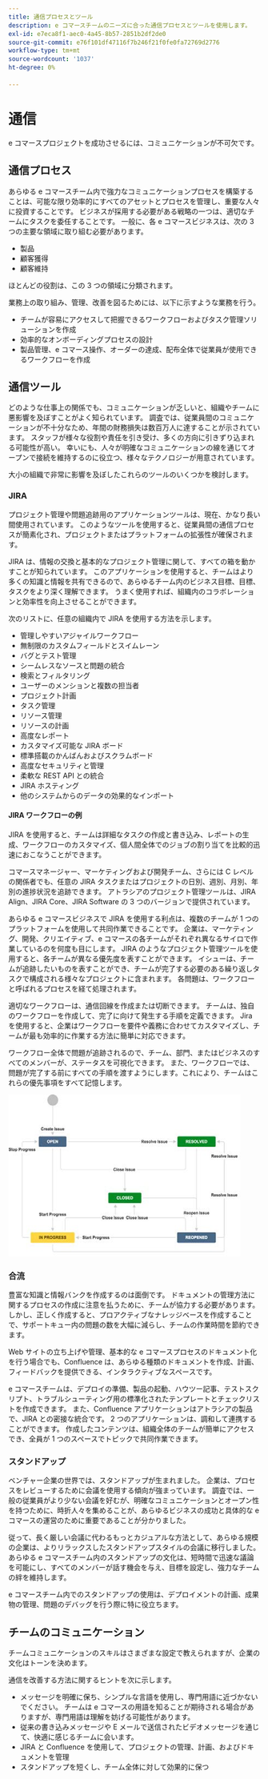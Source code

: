 ```yaml
---
title: 通信プロセスとツール
description: e コマースチームのニーズに合った通信プロセスとツールを使用します。
exl-id: e7eca8f1-aec0-4a45-8b57-2851b2df2de0
source-git-commit: e76f101df47116f7b246f21f0fe0fa72769d2776
workflow-type: tm+mt
source-wordcount: '1037'
ht-degree: 0%

---
```


# 通信

e コマースプロジェクトを成功させるには、コミュニケーションが不可欠です。

## 通信プロセス

あらゆる e コマースチーム内で強力なコミュニケーションプロセスを構築することは、可能な限り効率的にすべてのアセットとプロセスを管理し、重要な人々に投資することです。 ビジネスが採用する必要がある戦略の一つは、適切なチームにタスクを委任することです。 一般に、各 e コマースビジネスは、次の 3 つの主要な領域に取り組む必要があります。

- 製品
- 顧客獲得
- 顧客維持

ほとんどの役割は、この 3 つの領域に分類されます。

業務上の取り組み、管理、改善を図るためには、以下に示すような業務を行う。

- チームが容易にアクセスして把握できるワークフローおよびタスク管理ソリューションを作成
- 効率的なオンボーディングプロセスの設計
- 製品管理、e コマース操作、オーダーの達成、配布全体で従業員が使用できるワークフローを作成

## 通信ツール

どのような仕事上の関係でも、コミュニケーションが乏しいと、組織やチームに悪影響を及ぼすことがよく知られています。 調査では、従業員間のコミュニケーションが不十分なため、年間の財務損失は数百万人に達することが示されています。 スタッフが様々な役割や責任を引き受け、多くの方向に引きずり込まれる可能性が高い。 幸いにも、人々が明確なコミュニケーションの線を通じてオープンで接続を維持するのに役立つ、様々なテクノロジーが用意されています。

大小の組織で非常に影響を及ぼしたこれらのツールのいくつかを検討します。

### JIRA

プロジェクト管理や問題追跡用のアプリケーションツールは、現在、かなり長い間使用されています。 このようなツールを使用すると、従業員間の通信プロセスが簡素化され、プロジェクトまたはプラットフォームの拡張性が確保されます。

JIRA は、情報の交換と基本的なプロジェクト管理に関して、すべての箱を動かすことが知られています。 このアプリケーションを使用すると、チームはより多くの知識と情報を共有できるので、あらゆるチーム内のビジネス目標、目標、タスクをより深く理解できます。 うまく使用すれば、組織内のコラボレーションと効率性を向上させることができます。

次のリストに、任意の組織内で JIRA を使用する方法を示します。

- 管理しやすいアジャイルワークフロー
- 無制限のカスタムフィールドとスイムレーン
- バグとテスト管理
- シームレスなソースと問題の統合
- 検索とフィルタリング
- ユーザーのメンションと複数の担当者
- プロジェクト計画
- タスク管理
- リソース管理
- リソースの計画
- 高度なレポート
- カスタマイズ可能な JIRA ボード
- 標準搭載のかんばんおよびスクラムボード
- 高度なセキュリティと管理
- 柔軟な REST API との統合
- JIRA ホスティング
- 他のシステムからのデータの効果的なインポート

#### JIRA ワークフローの例

JIRA を使用すると、チームは詳細なタスクの作成と書き込み、レポートの生成、ワークフローのカスタマイズ、個人間全体でのジョブの割り当てを比較的迅速におこなうことができます。

コマースマネージャー、マーケティングおよび開発チーム、さらには C レベルの関係者でも、任意の JIRA タスクまたはプロジェクトの日別、週別、月別、年別の進捗状況を追跡できます。 アトラシアのプロジェクト管理ツールは、JIRA Align、JIRA Core、JIRA Software の 3 つのバージョンで提供されています。

あらゆる e コマースビジネスで JIRA を使用する利点は、複数のチームが 1 つのプラットフォームを使用して共同作業できることです。 企業は、マーケティング、開発、クリエイティブ、e コマースの各チームがそれぞれ異なるサイロで作業しているのを何度も目にします。 JIRA のようなプロジェクト管理ツールを使用すると、各チームが異なる優先度を表すことができます。 イシューは、チームが追跡したいものを表すことができ、チームが完了する必要のある繰り返しタスクで構成される様々なプロジェクトに含まれます。 各問題は、ワークフローと呼ばれるプロセスを経て処理されます。

適切なワークフローは、通信回線を作成または切断できます。 チームは、独自のワークフローを作成して、完了に向けて発生する手順を定義できます。 Jira を使用すると、企業はワークフローを要件や義務に合わせてカスタマイズし、チームが最も効率的に作業する方法に簡単に対応できます。

ワークフロー全体で問題が追跡されるので、チーム、部門、またはビジネスのすべてのメンバーが、ステータスを可視化できます。 また、ワークフローでは、問題が完了する前にすべての手順を渡すようにします。これにより、チームはこれらの優先事項をすべて記憶します。

![JIRA ワークフローのサンプル図](../../assets/playbooks/jira-workflow-example.png)

### 合流

豊富な知識と情報バンクを作成するのは面倒です。 ドキュメントの管理方法に関するプロセスの作成に注意を払うために、チームが協力する必要があります。 しかし、正しく作成すると、プロアクティブなナレッジベースを作成することで、サポートキュー内の問題の数を大幅に減らし、チームの作業時間を節約できます。

Web サイトの立ち上げや管理、基本的な e コマースプロセスのドキュメント化を行う場合でも、Confluence は、あらゆる種類のドキュメントを作成、計画、フィードバックを提供できる、インタラクティブなスペースです。

e コマースチームは、デプロイの準備、製品の起動、ハウツー記事、テストスクリプト、トラブルシューティング用の標準化されたテンプレートとチェックリストを作成できます。 また、Confluence アプリケーションはアトラシアの製品で、JIRA との密接な統合です。 2 つのアプリケーションは、調和して連携することができます。 作成したコンテンツは、組織全体のチームが簡単にアクセスでき、全員が 1 つのスペースでトピックで共同作業できます。

### スタンドアップ

ベンチャー企業の世界では、スタンドアップが生まれました。 企業は、プロセスをレビューするために会議を使用する傾向が強まっています。 調査では、一般の従業員がより少ない会議を好むが、明確なコミュニケーションとオープン性を持つために、時折人々を集めることが、あらゆるビジネスの成功と具体的な e コマースの運営のために重要であることが分かりました。

従って、長く厳しい会議に代わるもっとカジュアルな方法として、あらゆる規模の企業は、よりリラックスしたスタンドアップスタイルの会議に移行しました。 あらゆる e コマースチーム内のスタンドアップの文化は、短時間で迅速な議論を可能にし、すべてのメンバーが話す機会を与え、目標を設定し、強力なチームの絆を維持します。

e コマースチーム内でのスタンドアップの使用は、デプロイメントの計画、成果物の管理、問題のデバッグを行う際に特に役立ちます。

## チームのコミュニケーション

チームコミュニケーションのスキルはさまざまな設定で教えられますが、企業の文化はトーンを決めます。

通信を改善する方法に関するヒントを次に示します。

- メッセージを明確に保ち、シンプルな言語を使用し、専門用語に近づかないでください。 チームは e コマースの用語を知ることが期待される場合がありますが、専門用語は理解を妨げる可能性があります。
- 従来の書き込みメッセージや E メールで送信されたビデオメッセージを通じて、快適に感じるチームに会います。
- JIRA と Confluence を使用して、プロジェクトの管理、計画、およびドキュメントを管理
- スタンドアップを短くし、チーム全体に対して効果的に保つ
